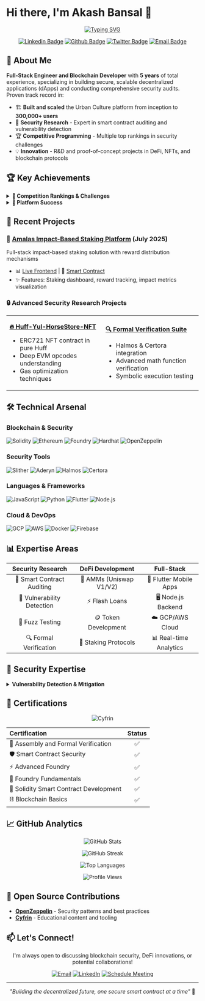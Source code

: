 # Hi there, I'm Akash Bansal 👋

<div align="center">
  
[![Typing SVG](https://readme-typing-svg.herokuapp.com?font=Fira+Code&pause=1000&color=6A0DAD&center=true&vCenter=true&width=435&lines=Blockchain+Developer;Full+Stack+Developer;5%2B+Years+of+Experience;300%2C000%2B+Users+Impacted;Smart+Contract+Auditor)](https://git.io/typing-svg)

[![Linkedin Badge](https://img.shields.io/badge/-theakashbansal-0077B5?style=for-the-badge&logo=Linkedin&logoColor=white)](https://www.linkedin.com/in/theakashbansal/)
[![Github Badge](https://img.shields.io/badge/-a1111198-181717?style=for-the-badge&logo=Github&logoColor=white)](https://github.com/a1111198)
[![Twitter Badge](https://img.shields.io/badge/-akashbansal-1DA1F2?style=for-the-badge&logo=X&logoColor=white)](https://twitter.com/akashbansal)
[![Email Badge](https://img.shields.io/badge/-akbansal123456@gmail.com-D14836?style=for-the-badge&logo=gmail&logoColor=white)](mailto:akbansal123456@gmail.com)

</div>

## 🚀 About Me

**Full-Stack Engineer and Blockchain Developer** with **5 years** of total experience, specializing in building secure, scalable decentralized applications (dApps) and conducting comprehensive security audits. Proven track record in:

- 🏗️ **Built and scaled** the Urban Culture platform from inception to **300,000+ users**
- 🔐 **Security Research** - Expert in smart contract auditing and vulnerability detection
- 🏆 **Competitive Programming** - Multiple top rankings in security challenges
- 💡 **Innovation** - R&D and proof-of-concept projects in DeFi, NFTs, and blockchain protocols

## 🏆 Key Achievements

<details>
<summary><b>🥇 Competition Rankings & Challenges</b></summary>

- **CodeHawks First Flight Challenges**
  - 🥈 **2nd Rank** - [President Elector (September 2024)](https://codehawks.cyfrin.io/c/2024-09-president-elector/results?lt=contest&sc=xp&sj=reward&page=1&t=leaderboard)
  - 🥈 **2nd Rank** - [MyCut (August 2024)](https://codehawks.cyfrin.io/c/2024-08-MyCut/results?t=leaderboard&page=1)
- ✅ **Completed** [OpenZeppelin Ethernaut Challenge](https://ethernaut.openzeppelin.com/)
- ✅ **Completed** Damn Vulnerable DeFi CTF

</details>

<details>
<summary><b>🌟 Platform Success</b></summary>

- 📱 Developed and scaled **Urban Culture** platform - [App](https://play.google.com/store/apps/details?id=com.urbanculture) | [iOS](https://apps.apple.com/app/id) | [Partner App](https://play.google.com/store/apps/details?id=com.urbanculture.partner)
- 💰 Achieved **10 Million INR** fiscal turnover
- 🌍 Expanded across **6 major cities**
- ⚡ Maintained **99.999% uptime** with microservices architecture

</details>

## 💼 Recent Projects

### 🌟 [Amalas Impact-Based Staking Platform](https://github.com/a1111198/amalas-staking) (July 2025)
Full-stack impact-based staking solution with reward distribution mechanisms
- 📊 [Live Frontend](https://amalas-staking.vercel.app) | 📝 [Smart Contract](https://etherscan.io/address/0x...)
- ✨ Features: Staking dashboard, reward tracking, impact metrics visualization

### 🔒 Advanced Security Research Projects

<table>
<tr>
<td width="50%">

**[🔥 Huff-Yul-HorseStore-NFT](https://github.com/a1111198/huff-yul-horsestore)**
- ERC721 NFT contract in pure Huff
- Deep EVM opcodes understanding
- Gas optimization techniques

</td>
<td width="50%">

**[🔍 Formal Verification Suite](https://github.com/a1111198/formal-verification)**
- Halmos & Certora integration
- Advanced math function verification
- Symbolic execution testing

</td>
</tr>
</table>

## 🛠️ Technical Arsenal

### Blockchain & Security
![Solidity](https://img.shields.io/badge/Solidity-363636?style=for-the-badge&logo=solidity&logoColor=white)
![Ethereum](https://img.shields.io/badge/Ethereum-3C3C3D?style=for-the-badge&logo=ethereum&logoColor=white)
![Foundry](https://img.shields.io/badge/Foundry-000000?style=for-the-badge&logo=foundry&logoColor=white)
![Hardhat](https://img.shields.io/badge/Hardhat-FFF100?style=for-the-badge&logo=hardhat&logoColor=black)
![OpenZeppelin](https://img.shields.io/badge/OpenZeppelin-4E5EE4?style=for-the-badge&logo=openzeppelin&logoColor=white)

### Security Tools
![Slither](https://img.shields.io/badge/Slither-FF6B6B?style=for-the-badge)
![Aderyn](https://img.shields.io/badge/Cyfrin_Aderyn-4ECDC4?style=for-the-badge)
![Halmos](https://img.shields.io/badge/Halmos-95E1D3?style=for-the-badge)
![Certora](https://img.shields.io/badge/Certora-F38181?style=for-the-badge)

### Languages & Frameworks
![JavaScript](https://img.shields.io/badge/JavaScript-F7DF1E?style=for-the-badge&logo=javascript&logoColor=black)
![Python](https://img.shields.io/badge/Python-3776AB?style=for-the-badge&logo=python&logoColor=white)
![Flutter](https://img.shields.io/badge/Flutter-02569B?style=for-the-badge&logo=flutter&logoColor=white)
![Node.js](https://img.shields.io/badge/Node.js-43853D?style=for-the-badge&logo=node.js&logoColor=white)

### Cloud & DevOps
![GCP](https://img.shields.io/badge/Google_Cloud-4285F4?style=for-the-badge&logo=google-cloud&logoColor=white)
![AWS](https://img.shields.io/badge/AWS-232F3E?style=for-the-badge&logo=amazon-aws&logoColor=white)
![Docker](https://img.shields.io/badge/Docker-2496ED?style=for-the-badge&logo=docker&logoColor=white)
![Firebase](https://img.shields.io/badge/Firebase-FFCA28?style=for-the-badge&logo=firebase&logoColor=black)

## 📊 Expertise Areas

<div align="center">

| Security Research | DeFi Development | Full-Stack |
|:---:|:---:|:---:|
| 🔐 Smart Contract Auditing | 💱 AMMs (Uniswap V1/V2) | 📱 Flutter Mobile Apps |
| 🐛 Vulnerability Detection | ⚡ Flash Loans | 🖥️ Node.js Backend |
| 🧪 Fuzz Testing | 🪙 Token Development | ☁️ GCP/AWS Cloud |
| 🔍 Formal Verification | 🎯 Staking Protocols | 📊 Real-time Analytics |

</div>

## 🎯 Security Expertise

<details>
<summary><b>Vulnerability Detection & Mitigation</b></summary>

- ✅ Reentrancy Attacks
- ✅ DoS Vulnerabilities
- ✅ Oracle Manipulation
- ✅ Flash Loan Attacks
- ✅ MEV Protection
- ✅ Storage Collisions
- ✅ Arithmetic Issues
- ✅ Access Control Flaws
- ✅ Weird ERC20 Handling

</details>

## 📜 Certifications

<div align="center">

![Cyfrin](https://img.shields.io/badge/Cyfrin_Updraft-Certified-brightgreen?style=for-the-badge)

| Certification | Status |
|:---|:---:|
| 🔧 Assembly and Formal Verification | ✅ |
| 🛡️ Smart Contract Security | ✅ |
| ⚡ Advanced Foundry | ✅ |
| 🔨 Foundry Fundamentals | ✅ |
| 📝 Solidity Smart Contract Development | ✅ |
| ⛓️ Blockchain Basics | ✅ |

</div>

## 📈 GitHub Analytics

<div align="center">
  
![GitHub Stats](https://github-readme-stats-eight-theta.vercel.app/api?username=a1111198&show_icons=true&theme=tokyonight&include_all_commits=true&count_private=true)

![GitHub Streak](https://github-readme-streak-stats.herokuapp.com/?user=a1111198&theme=tokyonight&hide_border=true)

![Top Languages](https://github-readme-stats-eight-theta.vercel.app/api/top-langs/?username=a1111198&layout=compact&langs_count=10&theme=tokyonight)

![Profile Views](https://komarev.com/ghpvc/?username=a1111198&color=blueviolet&style=for-the-badge)

</div>

## 🤝 Open Source Contributions

- [**OpenZeppelin**](https://github.com/OpenZeppelin) - Security patterns and best practices
- [**Cyfrin**](https://github.com/Cyfrin) - Educational content and tooling

## 📫 Let's Connect!

<div align="center">

I'm always open to discussing blockchain security, DeFi innovations, or potential collaborations!

[![Email](https://img.shields.io/badge/Email_Me-D14836?style=for-the-badge&logo=gmail&logoColor=white)](mailto:akbansal123456@gmail.com)
[![LinkedIn](https://img.shields.io/badge/Connect_on_LinkedIn-0077B5?style=for-the-badge&logo=linkedin&logoColor=white)](https://www.linkedin.com/in/theakashbansal/)
[![Schedule Meeting](https://img.shields.io/badge/Schedule_a_Meeting-4285F4?style=for-the-badge&logo=google-calendar&logoColor=white)](https://calendly.com/akashbansal)

</div>

---

<div align="center">
  
*"Building the decentralized future, one secure smart contract at a time"* 🚀

</div>
